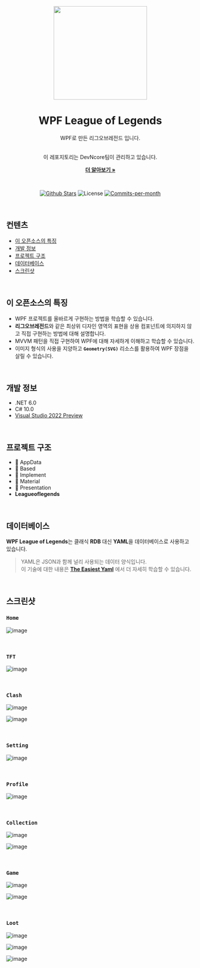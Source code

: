 <div align="center">
  <a href="https://www.leagueoflegends.com/en-us/">
    <img src="https://user-images.githubusercontent.com/74305823/133882864-6fc75ced-e297-41f9-bdbf-e779b57c8ff3.png" width="250"/>
  </a>
 
  <h1>WPF League of Legends</h1>
  WPF로 만든 리그오브레전드 입니다.
 
  <br />
  <br />  
  
  이 레포지토리는 DevNcore팀이 관리하고 있습니다.
  
  <a href="https://github.com/devncore/devncore"><strong>더 알아보기 »</strong></a>
 
  <br />
 
  <p align="center">
   <a href="https://github.com/devncore/leagueoflegends/stargazers"><img src="https://img.shields.io/github/stars/devncore/leagueoflegends" alt="Github Stars"></a>
   <img src="https://img.shields.io/github/license/devncore/leagueoflegends" alt="License">
   <a href="https://github.com/devncore/leagueoflegends/pulse"><img src="https://img.shields.io/github/commit-activity/m/devncore/leagueoflegends" alt="Commits-per-month"></a>
  </p>
</div>

<br />
  
## 컨텐츠
- [이 오픈소스의 특징](#이-오픈소스의-특징)
- [개발 정보](#개발-정보)
- [프로젝트 구조](#프로젝트-구조)
- [데이터베이스](#데이터베이스)
- [스크린샷](#스크린샷)

<br />

## 이 오픈소스의 특징
- WPF 프로젝트를 올바르게 구현하는 방법을 학습할 수 있습니다.
- **리그오브레전드**와 같은 최상위 디자인 영역의 표현을 상용 컴포넌트에 의지하지 않고 직접 구현하는 방법에 대해 설명합니다.
- MVVM 패턴을 직접 구현하여 WPF에 대해 자세하게 이해하고 학습할 수 있습니다.
- 이미지 형식의 사용을 지양하고 **`Geometry(SVG)`** 리소스를 활용하여 WPF 장점을 살릴 수 있습니다.

<br />

## 개발 정보

- .NET 6.0  
- C# 10.0  
- [Visual Studio 2022 Preview](https://visualstudio.microsoft.com/ko/vs/preview/vs2022/)

<br />

## 프로젝트 구조
 
- 📁 AppData
- 📁 Based
- 📁 Implement
- 📁 Material
- 📁 Presentation
- **Leagueoflegends**
 
<br />

## 데이터베이스
**WPF League of Legends**는 클래식 **RDB** 대신 **YAML**을 데이터베이스로 사용하고 있습니다.

> YAML은 JSON과 함께 널리 사용되는 데이터 양식입니다.  
> 이 기술에 대한 내용은 **[The Easiest Yaml](https://github.com/devncore/the-easiest-yaml)** 에서 더 자세히 학습할 수 있습니다.  

<br />

## 스크린샷 

### `Home`
![image](https://user-images.githubusercontent.com/52397976/124482513-526ba380-dde4-11eb-9b31-c3c1199987b6.png)

<br />

### `TFT`
![image](https://user-images.githubusercontent.com/52397976/133445360-29ced456-994a-4f10-a669-0355bd1dee00.png)

<br />

### `Clash`
![image](https://user-images.githubusercontent.com/68521148/135798131-1b1d8281-5f07-4012-9863-9feb97beea62.PNG)

![image](https://user-images.githubusercontent.com/52397976/133266434-97659a57-284d-4207-bfab-ac2684c16f04.png)

<br />

### `Setting`
![image](https://user-images.githubusercontent.com/74305823/126187790-d6d3332e-694c-4318-b556-66e1df34a4be.png)

<br />

### `Profile`
![image](https://user-images.githubusercontent.com/74305823/136051365-b82be44d-318d-4ac4-81cc-02ba6c306776.png)

<br />

### `Collection`
![image](https://user-images.githubusercontent.com/74305823/136051245-cd0d9c3f-507e-4e0f-b659-1a1253d3db74.png)

![image](https://user-images.githubusercontent.com/74305823/137628890-d0ef33b4-14a1-4caa-be24-4d0e4b16c5a8.png)

<br />

### `Game`
![image](https://user-images.githubusercontent.com/74305823/136380449-ea229fbb-6db7-412c-828b-16d6f7af83d8.png)

![image](https://user-images.githubusercontent.com/74305823/137628858-65458b3c-5a3d-4263-9dda-65595a98965d.png)

<br />

### `Loot`
![image](https://user-images.githubusercontent.com/68521148/138593126-7eb94698-ac72-4bdc-9175-4da43c589f3c.PNG)

![image](https://user-images.githubusercontent.com/68521148/138593174-e162923d-b7c8-4c94-b7f6-171292e1f971.PNG)

![image](https://user-images.githubusercontent.com/68521148/138593140-f7f7bb3d-cfa0-496b-9ba5-8236225e45ba.PNG)
